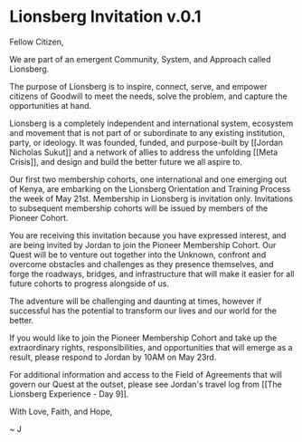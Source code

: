 # Lionsberg Invitation v.0.1

Fellow Citizen, 

We are part of an emergent Community, System, and Approach called Lionsberg. 

The purpose of Lionsberg is to inspire, connect, serve, and empower citizens of Goodwill to meet the needs, solve the problem, and capture the opportunities at hand. 

Lionsberg is a completely independent and international system, ecosystem and movement that is not part of or subordinate to any existing institution, party, or ideology. It was founded, funded, and purpose-built by [[Jordan Nicholas Sukut]] and a network of allies to address the unfolding [[Meta Crisis]], and design and build the better future we all aspire to. 

Our first two membership cohorts, one international and one emerging out of Kenya, are embarking on the Lionsberg Orientation and Training Process the week of May 21st. Membership in Lionsberg is invitation only. Invitations to subsequent membership cohorts will be issued by members of the Pioneer Cohort. 

You are receiving this invitation because you have expressed interest, and are being invited by Jordan to join the Pioneer Membership Cohort. Our Quest will be to venture out together into the Unknown, confront and overcome obstacles and challenges as they presence themselves, and forge the roadways, bridges, and infrastructure that will make it easier for all future cohorts to progress alongside of us. 

The adventure will be challenging and daunting at times, however if successful has the potential to transform our lives and our world for the better. 

If you would like to join the Pioneer Membership Cohort and take up the extraordinary rights, responsibilities, and opportunities that will emerge as a result, please respond to Jordan by 10AM on May 23rd. 

For additional information and access to the Field of Agreements that will govern our Quest at the outset, please see Jordan's travel log from [[The Lionsberg Experience - Day 9]]. 

With Love, Faith, and Hope, 

~ J 